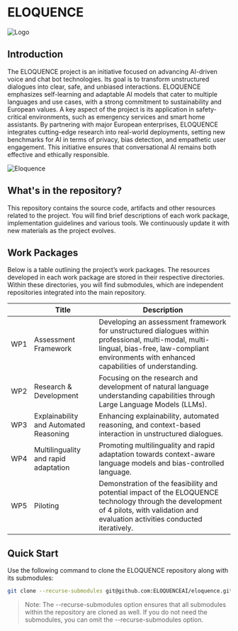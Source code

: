 # ELOQUENCE

![Logo](materials/images/logo.png)

## Introduction
The ELOQUENCE project is an initiative focused on advancing AI-driven voice and chat bot technologies. Its goal is to transform unstructured dialogues into clear, safe, and unbiased interactions. ELOQUENCE emphasizes self-learning and adaptable AI models that cater to multiple languages and use cases, with a strong commitment to sustainability and European values. A key aspect of the project is its application in safety-critical environments, such as emergency services and smart home assistants. By partnering with major European enterprises, ELOQUENCE integrates cutting-edge research into real-world deployments, setting new benchmarks for AI in terms of privacy, bias detection, and empathetic user engagement. This initiative ensures that conversational AI remains both effective and ethically responsible.

![Eloquence](materials/images/eloquence.png)

## What's in the repository?  

This repository contains the source code, artifacts and other resources related to the project. You will find brief descriptions of each work package, implementation guidelines and various tools. We continuously update it with new materials as the project evolves.  

## Work Packages

Below is a table outlining the project’s work packages. The resources developed in each work package are stored in their respective directories. Within these directories, you will find submodules, which are independent repositories integrated into the main repository.

|  | Title | Description |
| ------ | ------ | ------ |
| WP1 | Assessment Framework | Developing an assessment framework for unstructured dialogues within professional, multi-modal, multi-lingual, bias-free, law-compliant environments with enhanced capabilities of understanding. |
| WP2 | Research & Development | Focusing on the research and development of natural language understanding capabilities through Large Language Models (LLMs). |
| WP3 | Explainability and Automated Reasoning | Enhancing explainability, automated reasoning, and context-based interaction in unstructured dialogues. |
| WP4 | Multilinguality and rapid adaptation | Promoting multilinguality and rapid adaptation towards context-aware language models and bias-controlled language. |
| WP5 | Piloting | Demonstration of the feasibility and potential impact of the ELOQUENCE technology through the development of 4 pilots, with validation and evaluation activities conducted iteratively. |

## Quick Start  

Use the following command to clone the ELOQUENCE repository along with its submodules:

```bash
git clone --recurse-submodules git@github.com:ELOQUENCEAI/eloquence.git
```
> Note: The --recurse-submodules option ensures that all submodules within the repository are cloned as well. If you do not need the submodules, you can omit the --recurse-submodules option.